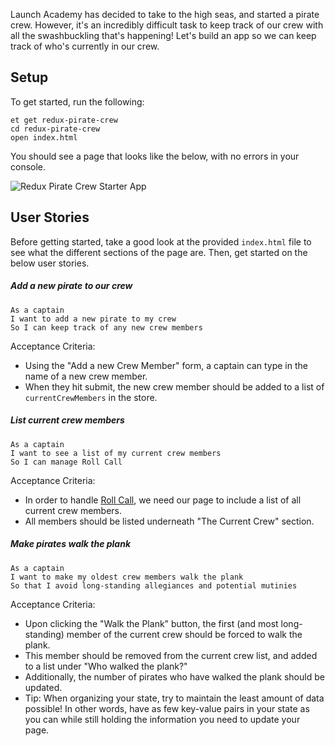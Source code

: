 Launch Academy has decided to take to the high seas, and started a pirate crew. However, it's an incredibly difficult task to keep track of our crew with all the swashbuckling that's happening! Let's build an app so we can keep track of who's currently in our crew.

## Setup

To get started, run the following:

```no-highlight
et get redux-pirate-crew
cd redux-pirate-crew
open index.html
```

You should see a page that looks like the below, with no errors in your console.

![Redux Pirate Crew Starter App][initial-screenshot]

## User Stories

Before getting started, take a good look at the provided `index.html` file to see what the different sections of the page are. Then, get started on the below user stories.

##### Add a new pirate to our crew

```no-highlight
As a captain
I want to add a new pirate to my crew
So I can keep track of any new crew members
```

Acceptance Criteria:

- Using the "Add a new Crew Member" form, a captain can type in the name of a new crew member.
- When they hit submit, the new crew member should be added to a list of `currentCrewMembers` in the store.

##### List current crew members

```no-highlight
As a captain
I want to see a list of my current crew members
So I can manage Roll Call
```

Acceptance Criteria:
- In order to handle [Roll Call][roll-call-video], we need our page to include a list of all current crew members.
- All members should be listed underneath "The Current Crew" section.

##### Make pirates walk the plank

```no-highlight
As a captain
I want to make my oldest crew members walk the plank
So that I avoid long-standing allegiances and potential mutinies
```

Acceptance Criteria:

- Upon clicking the "Walk the Plank" button, the first (and most long-standing) member of the current crew should be forced to walk the plank.
- This member should be removed from the current crew list, and added to a list under "Who walked the plank?"
- Additionally, the number of pirates who have walked the plank should be updated.
- Tip: When organizing your state, try to maintain the least amount of data possible! In other words, have as few key-value pairs in your state as you can while still holding the information you need to update your page.

[initial-screenshot]: https://s3.amazonaws.com/horizon-production/images/redux-pirate-preview.png
[roll-call-video]:https://www.youtube.com/watch?v=vyKwJRzfz60